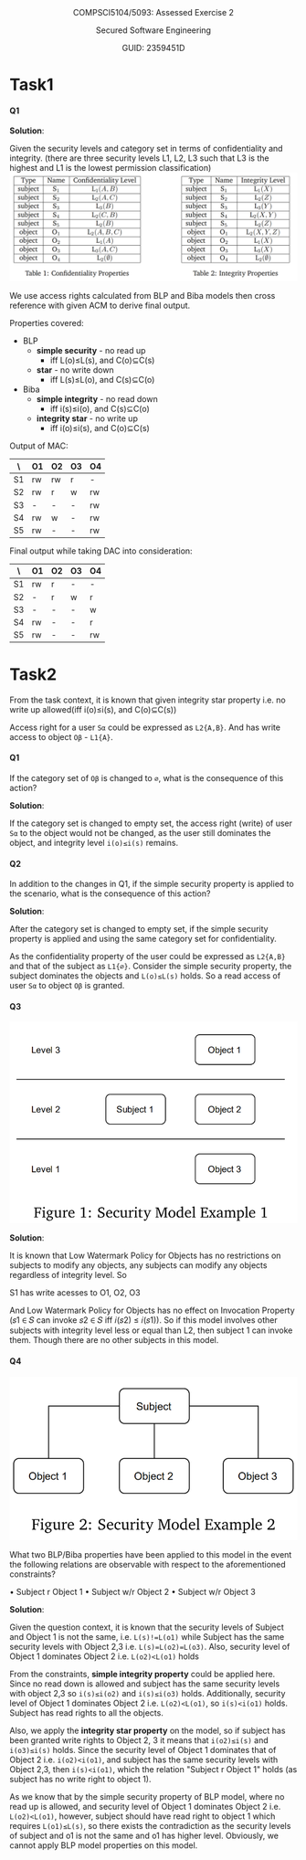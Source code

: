 <center>
COMPSCI5104/5093: Assessed Exercise 2

Secured Software Engineering

GUID: 2359451D
</center>

# Task1

#### Q1

<!-- You are part of security analyst group that is meeting with clients to discuss various implementations of security models in an information system that is being put together. The clients have initially decided on confidentiality and Integrity policies going forward and tables 1 and 2 illustrate their subject and object classifications with associated clearance levels. They have explained to you that there are three security levels L1, L2, L3 such that L3 is the highest and L1 is the lowest permission classification. Both classifications are used for Integrity and Confidentiality. There are Confidentiality category sets A, B and C whilst Integrity category sets are as follows X, Y, Z.你是安全分析小组的一员，该小组正在与客户会面，讨论正在建立的信息系统中的各种安全模式的实施。客户已经初步决定了未来的保密性和完整性政策，表1和表2说明了他们的主体和对象分类以及相关的许可级别。他们已经向你解释了有三个安全级别L1、L2、L3，其中L3是最高的，L1是最低的许可分类。这两种分类都是用于完整性和保密性的。有保密性类别集A、B和C，而完整性类别集如下X、Y、Z。 -->

<!-- You have been asked to implement the Simple Security and Integrity Star properties. Fill out table 4 to indicate any applicable read or write permissions between the different subjects and objects. Treat this as a loose model such that only one property should provide a relation for it to be valid. Cross reference the Discretionary Access Model presented in table 3 to arrive at the final permissible relations. When cross referencing, the discretionary model should confirm the possible relations provided by the mandatory model for the relation to be valid. 你被要求实现简单安全和完整*属性。填写表4，指出不同主体和对象之间任何适用的读或写权限。把它当作一个松散的模型，这样只有一个属性应该提供一个关系才是有效的。交叉引用表3中的自由裁量访问模型，以得出最终允许的关系。当交叉引用时，自由裁量模型应该确认强制性模型所提供的可能的关系，这样关系才是有效的。-->

**Solution**:

Given the security levels and category set in terms of confidentiality and integrity. (there are three security levels L1, L2, L3 such that L3 is the highest and L1 is the lowest permission classification)
![](/static/2022-03-11-16-29-52.png)

We use access rights calculated from BLP and Biba models then cross reference with given ACM to derive final output.

Properties covered:

* BLP
  * **simple security** - no read up
    * iff L(o)≤L(s), and C(o)⊆C(s)
  * **star** - no write down
    * iff L(s)≤L(o), and C(s)⊆C(o)
* Biba
  * **simple integrity** - no read down
    * iff i(s)≤i(o), and C(s)⊆C(o)
  * **integrity star** - no write up
    * iff i(o)≤i(s), and C(o)⊆C(s)

Output of MAC:

\ | O1 | O2 | O3 | O4
---------|----------|---------|----------|---------
 S1 | rw | rw | r | -
 S2 | rw | r | w | rw
 S3 | - | - | - | rw
 S4 | rw | w | - | rw
 S5 | rw | - | - | rw

Final output while taking DAC into consideration:

\ | O1 | O2 | O3 | O4
---------|----------|---------|----------|---------
 S1 | rw | r | - | -
 S2 | - | r | w | r
 S3 | - | - | - | w
 S4 | rw | - | - | r
 S5 | rw | - | - | rw

# Task2

<!-- Questions 1 and 2 concern this following scenario. You are consulting with stakeholders concerning proposed changes to a security policy. There are three security levels L1, L2, L3 such that L1 < L2 < L3 (i.e. level 3 is the highest level of clearance and level 1 is the lowest). The Integrity Star property has been applied to this scenario. One of the access rights for a user is represented as Sα with a category set of {A, B}. Sα has been assigned the security level L2 and has write access to an object Oβ with a security level of L1 and a category set of {A}.问题1和2涉及下面这个场景。你正在与利益相关者协商关于安全政策的拟议修改。有三个安全级别L1、L2、L3，这样L1<L2<L3（即3级是最高级别的权限，1级是最低级别）。完整性*属性已被应用于这种情况。一个用户的访问权限被表示为Sα，其类别集为{A，B}。Sα被分配到安全级别为L2，并且对安全级别为L1、类别集为{A}的对象Oβ有写入权限。 -->

From the task context, it is known that given integrity star property i.e. no write up allowed(iff i(o)≤i(s), and C(o)⊆C(s))

Access right for a user `Sα` could be expressed as `L2{A,B}`. And has write access to object `Oβ` - `L1{A}`.

#### Q1

If the category set of `Oβ` is changed to `∅`, what is the consequence of this action?

**Solution**:

If the category set is changed to empty set, the access right (write) of user `Sα` to the object would not be changed, as the user still dominates the object, and integrity level `i(o)≤i(s)` remains.

#### Q2

In addition to the changes in Q1, if the simple security property is applied to the scenario, what is the consequence of this action?

**Solution**:

After the category set is changed to empty set, if the simple security property is applied and using the same category set for confidentiality.

As the confidentiality property of the user could be expressed as `L2{A,B}` and that of the subject as `L1{∅}`. Consider the simple security property, the subject dominates the objects and `L(o)≤L(s)` holds. So a read access of user `Sα` to object `Oβ` is granted.

#### Q3

![](/static/2022-03-11-18-27-40.png)

<!-- Question 3 concerns this model in figure 1 which illustrates some relation between a subject S1 and an object O1. Here we have three security levels that apply to both the subject and object. The category sets have been omitted and do not need to be considered. There are three security levels here L1 < L2 < L3 such that L1 is the lowest and L3 is the highest security level.问题 3 涉及图 1 中的这个模型，它说明了主体 S1 和对象 O1 之间的某种关系。这里我们有适用于主体和客体的三个安全级别。**类别集已被省略**，不需要考虑。这里有三个安全级别 L1 < L2 < L3，因此 L1 是最低的，L3 是最高的安全级别。 -->

<!-- Assuming the **Low Watermark Policy for Objects and the Invocation Property** have been applied to the model in figure 1 describe what relations can exist between the subject and the objects permitted by the security conditions.假设**对象低水标策略和调用属性**已应用于图 1 中的模型，描述安全条件允许的主体和对象之间可以存在的关系 -->

**Solution**:

It is known that Low Watermark Policy for Objects has no restrictions on subjects to modify any objects, any subjects can modify any objects regardless of integrity level. So

S1 has write acesses to O1, O2, O3

And Low Watermark Policy for Objects has no effect on Invocation Property (𝑠1 ∈ 𝑆 can invoke 𝑠2 ∈ 𝑆 iff 𝑖(𝑠2)	≤ 𝑖(𝑠1)). So if this model involves other subjects with integrity level less or equal than L2, then subject 1 can invoke them. Though there are no other subjects in this model.

#### Q4

<!-- Question 4 relates to this model in figure 2, which illustrates some relations between a subject and objects. The category sets have been omitted and do not need to be considered. There are three security levels here (not illustrated) L1 < L2 < L3 such that L1 is the lowest and L3 is the highest security level. Consider the following constraints: The security levels the Subject and Object 1 are not equivalent. Furthermore, the security level of Object 1 dominates that of Object 2.问题4与图2中的这个模型有关，它说明了主体和客体之间的一些关系。类别集被省略了，不需要考虑。这里有三个安全级别（没有图示）L1 < L2 < L3，这样L1是最低的，L3是最高的安全级别。考虑下面的约束。主体和客体1的安全级别是不相等的。此外，对象1的安全级别支配着对象2的安全级别。 -->

<!-- 如果关于上述约束可以观察到以下关系，则该模型应用了哪两个 BLP/Biba 属性？ -->

![](/static/2022-03-11-18-56-20.png)

What two BLP/Biba properties have been applied to this model in the event the following relations are observable with respect to the aforementioned constraints? 

• Subject r Object 1
• Subject w/r Object 2
• Subject w/r Object 3

<!-- 已知，Subject和O1安全级别不相等，Subject和O2，O3安全级别相同。 O1 doms O2 所以，C(o2)⊆C(o1) -->

**Solution**:

Given the question context, it is known that the security levels of Subject and Object 1 is not the same, i.e. `L(s)!=L(o1)` while Subject has the same security levels with Object 2,3 i.e. `L(s)=L(o2)=L(o3)`. Also, security level of Object 1 dominates Object 2 i.e. `L(o2)<L(o1)` holds

From the constraints, **simple integrity property** could be applied here. Since no read down is allowed and subject has the same security levels with object 2,3 so `i(s)≤i(o2)` and `i(s)≤i(o3)` holds. Additionally, security level of Object 1 dominates Object 2 i.e. `L(o2)<L(o1)`, so `i(s)<i(o1)` holds. Subject has read rights to all the objects.

Also, we apply the **integrity star property** on the model, so if subject has been granted write rights to Object 2, 3 it means that `i(o2)≤i(s)` and `i(o3)≤i(s)` holds. Since the security level of Object 1 dominates that of Object 2 i.e. `i(o2)<i(o1)`, and subject has the same security levels with Object 2,3, then `i(s)<i(o1)`, which the relation "Subject r Object 1" holds (as subject has no write right to object 1).

As we know that by the simple security property of BLP model, where no read up is allowed, and security level of Object 1 dominates Object 2 i.e. `L(o2)<L(o1)`, however, subject should have read right to object 1 which requires `L(o1)≤L(s)`, so there exists the contradiction as the security levels of subject and o1 is not the same and o1 has higher level. Obviously, we cannot apply BLP model properties on this model.